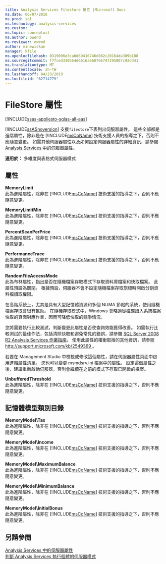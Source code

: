 ```yaml
---
title: Analysis Services Filestore 屬性 |Microsoft Docs
ms.date: 06/07/2018
ms.prod: sql
ms.technology: analysis-services
ms.custom: ''
ms.topic: conceptual
ms.author: owend
ms.reviewer: owend
author: minewiskan
manager: kfile
ms.openlocfilehash: 0319006e3ca6d69416746d802c20164da309b188
ms.sourcegitcommit: f7fced330b64d6616aeb8766747295807c92dd41
ms.translationtype: MT
ms.contentlocale: zh-TW
ms.lasthandoff: 04/23/2019
ms.locfileid: "62714775"
---
```

# <a name="filestore-properties"></a>FileStore 屬性
[!INCLUDE[ssas-appliesto-sqlas-all-aas](../../includes/ssas-appliesto-sqlas-all-aas.md)]

  [!INCLUDE[ssASnoversion](../../includes/ssasnoversion-md.md)] 支援`filestore`下表列出伺服器屬性。 這些全部都是進階屬性，除非是在 [!INCLUDE[msCoName](../../includes/msconame-md.md)] 技術支援人員的指導之下，否則不應隨意變更。 如需其他伺服器屬性以及如何設定伺服器屬性的詳細資訊，請參閱 [Analysis Services 中的伺服器屬性](../../analysis-services/server-properties/server-properties-in-analysis-services.md)。  
  
 **適用於：** 多維度與表格式伺服器模式  
  
## <a name="properties"></a>屬性  
 **MemoryLimit**  
 此為進階屬性，除非在 [!INCLUDE[msCoName](../../includes/msconame-md.md)] 技術支援的指導之下，否則不應隨意變更。  
  
 **MemoryLimitMin**  
 此為進階屬性，除非在 [!INCLUDE[msCoName](../../includes/msconame-md.md)] 技術支援的指導之下，否則不應隨意變更。  
  
 **PercentScanPerPrice**  
 此為進階屬性，除非在 [!INCLUDE[msCoName](../../includes/msconame-md.md)] 技術支援的指導之下，否則不應隨意變更。  
  
 **PerformanceTrace**  
 此為進階屬性，除非在 [!INCLUDE[msCoName](../../includes/msconame-md.md)] 技術支援的指導之下，否則不應隨意變更。  
  
 **RandomFileAccessMode**  
 此為布林屬性，指出是否在隨機檔案存取模式下存取資料庫檔案和快取檔案。 此屬性預設為關閉。 根據預設，伺服器不會不設定隨機檔案存取旗標時開啟分割資料檔讀取權限。  
  
 在高階系統上，尤其是具有大型記憶體資源和多個 NUMA 節點的系統，使用隨機檔案存取會很有幫助。 在隨機存取模式中，Windows 會略過從磁碟讀入系統檔案快取的頁面對應作業，因而可降低快取的競爭情況。  
  
 您將需要執行比較測試，判斷變更此屬性是否使查詢效能獲得改善。 如需執行比較測試的最佳作法，包括清除快取和避免常見的錯誤，請參閱 [SQL Server 2008 R2 Analysis Services 作業指南](http://go.microsoft.com/fwlink/?LinkID=225539)。 使用此屬性的權衡取捨的其他資訊，請參閱[ http://support.microsoft.com/kb/2549369 ](http://support.microsoft.com/kb/2549369)。  
  
 若要在 Management Studio 中檢視或修改這個屬性，請在伺服器屬性頁面中啟用進階屬性清單。 您也可以變更 msmdsrv.ini 檔案中的屬性。 設定這個屬性之後，建議重新啟動伺服器，否則會繼續在之前的模式下存取已開啟的檔案。  
  
 **UnbufferedThreshold**  
 此為進階屬性，除非在 [!INCLUDE[msCoName](../../includes/msconame-md.md)] 技術支援的指導之下，否則不應隨意變更。  
  
## <a name="memory-model-category"></a>記憶體模型類別目錄  
 **MemoryModel\Tax**  
 此為進階屬性，除非在 [!INCLUDE[msCoName](../../includes/msconame-md.md)] 技術支援的指導之下，否則不應隨意變更。  
  
 **MemoryModel\Income**  
 此為進階屬性，除非在 [!INCLUDE[msCoName](../../includes/msconame-md.md)] 技術支援的指導之下，否則不應隨意變更。  
  
 **MemoryModel\MaximumBalance**  
 此為進階屬性，除非在 [!INCLUDE[msCoName](../../includes/msconame-md.md)] 技術支援的指導之下，否則不應隨意變更。  
  
 **MemoryModel\MinimumBalance**  
 此為進階屬性，除非在 [!INCLUDE[msCoName](../../includes/msconame-md.md)] 技術支援的指導之下，否則不應隨意變更。  
  
 **MemoryModel\InitialBonus**  
 此為進階屬性，除非在 [!INCLUDE[msCoName](../../includes/msconame-md.md)] 技術支援的指導之下，否則不應隨意變更。  
  
## <a name="see-also"></a>另請參閱  
 [Analysis Services 中的伺服器屬性](../../analysis-services/server-properties/server-properties-in-analysis-services.md)   
 [判斷 Analysis Services 執行個體的伺服器模式](../../analysis-services/instances/determine-the-server-mode-of-an-analysis-services-instance.md)  
  
  
